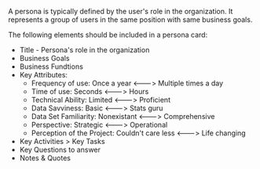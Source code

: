 A persona is typically defined by the user's role in the organization. It represents a group of users in the same position with same business goals.

The following elements should be included in a persona card:

* Title - Persona's role in the organization
* Business Goals
* Business Fundtions
* Key Attributes:
  * Frequency of use:                 Once a year <---> Multiple times a day
  * Time of use:                          Seconds <---> Hours
  * Technical Ability:                    Limited <---> Proficient
  * Data Savviness:                         Basic <---> Stats guru
  * Data Set Familiarity:             Nonexistant <---> Comprehensive
  * Perspective:                        Strategic <---> Operational
  * Perception of the Project: Couldn't care less <---> Life changing
* Key Activities > Key Tasks
* Key Questions to answer
* Notes & Quotes
